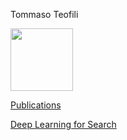 Tommaso Teofili

<img src="https://avatars2.githubusercontent.com/u/512815?s=460&v=4" width="100"/>

[Publications](https://scholar.google.it/citations?user=k2KiE1gAAAAJ&hl=it)

[Deep Learning for Search](https://www.manning.com/books/deep-learning-for-search)

